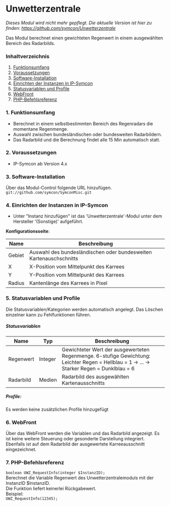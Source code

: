 # Unwetterzentrale

_Dieses Modul wird nicht mehr gepflegt. Die aktuelle Version ist hier zu finden: https://github.com/symcon/Unwetterzentrale_

Das Modul berechnet einen gewichteten Regenwert in einem ausgewählten Bereich des Radarbilds.

### Inhaltverzeichnis

1. [Funktionsumfang](#1-funktionsumfang)
2. [Voraussetzungen](#2-voraussetzungen)
3. [Software-Installation](#3-software-installation)
4. [Einrichten der Instanzen in IP-Symcon](#4-einrichten-der-instanzen-in-ip-symcon)
5. [Statusvariablen und Profile](#5-statusvariablen-und-profile)
6. [WebFront](#6-webfront)
7. [PHP-Befehlsreferenz](#7-php-befehlsreferenz)

### 1. Funktionsumfang

* Berechnet in einem selbstbestimmten Bereich des Regenradars die momentane Regenmenge.
* Auswahl zwischen bundesländischen oder bundesweiten Radarbildern.
* Das Radarbild und die Berechnung findet alle 15 Min automatisch statt.


### 2. Voraussetzungen

- IP-Symcon ab Version 4.x

### 3. Software-Installation

Über das Modul-Control folgende URL hinzufügen.  
`git://github.com/symcon/SymconMisc.git`  

### 4. Einrichten der Instanzen in IP-Symcon

- Unter "Instanz hinzufügen" ist das 'Unwetterzentrale'-Modul unter dem Hersteller '(Sonstige)' aufgeführt.  

__Konfigurationsseite__:

Name   | Beschreibung
------ | ---------------------------------
Gebiet | Auswahl des bundesländischen oder bundesweiten Kartenauschschnitts
X      | X-Position vom Mittelpunkt des Karrees
Y      | Y-Position vom Mittelpunkt des Karrees
Radius | Kantenlänge des Karrees in Pixel


### 5. Statusvariablen und Profile

Die Statusvariablen/Kategorien werden automatisch angelegt. Das Löschen einzelner kann zu Fehlfunktionen führen.

##### Statusvariablen

Name        | Typ     | Beschreibung
----------- | ------- | ----------------
Regenwert   | Integer | Gewichteter Wert der ausgewerteten Regenmenge. 6-stufige Gewichtung: Leichter Regen = Hellblau = 1 -> ... -> Starker Regen = Dunklblau = 6
Radarbild   | Medien  | Radarbild des ausgewählten Kartenausschnitts

##### Profile:

Es werden keine zusätzlichen Profile hinzugefügt

### 6. WebFront

Über das WebFront werden die Variablen und das Radarbild angezeigt. Es ist keine weitere Steuerung oder gesonderte Darstellung integriert.
Ebenfalls ist auf dem Radarbild der ausgewertete Karreeausschnitt eingezeichnet.

### 7. PHP-Befehlsreferenz

`boolean UWZ_RequestInfo(integer $InstanzID);`  
Berechnet die Variable Regenwert des Unwetterzentralemoduls mit der InstanzID $InstanzID.  
Die Funktion liefert keinerlei Rückgabewert.  
Beispiel:  
`UWZ_RequestInfo(12345);`